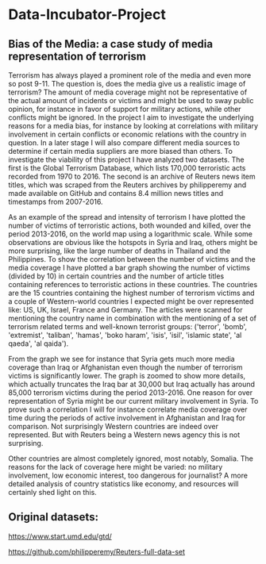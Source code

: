 # Data-Incubator-Project

## Bias of the Media: a case study of media representation of terrorism

Terrorism has always played a prominent role of the media and even more so post 9-11. The question is, does the media give us a realistic image of terrorism? The amount of media coverage might not be representative of the actual amount of incidents or victims and might be used to sway public opinion, for instance in favor of support for military actions, while other conflicts might be ignored. In the project I aim to investigate the underlying reasons for a media bias, for instance by looking at correlations with military involvement in certain conflicts or economic relations with the country in question. In a later stage I will also compare different media sources to determine if certain media suppliers are more biased than others.
To investigate the viability of this project I have analyzed two datasets. The first is the Global Terrorism Database, which lists 170,000 terroristic acts recorded from 1970 to 2016. The second is an archive of Reuters news item titles, which was scraped from the Reuters archives by philipperemy and made available on GitHub and contains 8.4 million news titles and timestamps from 2007-2016.

As an example of the spread and intensity of terrorism I have plotted the number of victims of terroristic actions, both wounded and killed, over the period 2013-2016, on the world map using a logarithmic scale. While some observations are obvious like the hotspots in Syria and Iraq, others might be more surprising, like the large number of deaths in Thailand and the Philippines.
To show the correlation between the number of victims and the media coverage I have plotted a bar graph showing the number of victims (divided by 10) in certain countries and the number of article titles containing references to terroristic actions in these countries. The countries are the 15 countries containing the highest number of terrorism victims and a couple of Western-world countries I expected might be over represented like: US, UK, Israel, France and Germany.
The articles were scanned for mentioning the country name in combination with the mentioning of a set of terrorism related terms and well-known terrorist groups: ('terror', 'bomb', 'extremist', 'taliban', 'hamas', 'boko haram', 'isis', 'isil', 'islamic state', 'al qaeda', 'al qaida').

From the graph we see for instance that Syria gets much more media coverage than Iraq or Afghanistan even though the number of terrorism victims is significantly lower. The graph is zoomed to show more details, which actually truncates the Iraq bar at 30,000 but Iraq actually has around 85,000 terrorism victims during the period 2013-2016. One reason for over representation of Syria might be our current military involvement in Syria. To prove such a correlation I will for instance correlate media coverage over time during the periods of active involvement in Afghanistan and Iraq for comparison.
Not surprisingly Western countries are indeed over represented. But with Reuters being a Western news agency this is not surprising. 

Other countries are almost completely ignored, most notably, Somalia. The reasons for the lack of coverage here might be varied: no military involvement, low economic interest, too dangerous for journalist? A more detailed analysis of country statistics like economy, and resources will certainly shed light on this.
 
 ## Original datasets:
 https://www.start.umd.edu/gtd/
 
 https://github.com/philipperemy/Reuters-full-data-set

